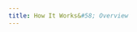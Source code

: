 ```yaml
---
title: How It Works&#58; Overview
---
```


<script>window.location.replace("how-it-works");</script>
